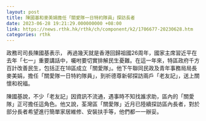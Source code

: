 ```yaml
---
layout: post
title: 陳國基和麥美娟擔任「關愛隊一日特約隊員」探訪長者
date: 2023-06-28 19:21:29.000000000 +08:00
link: https://news.rthk.hk/rthk/ch/component/k2/1706677-20230628.htm
categories: rthk
---
```


政務司司長陳國基表示， 再過幾天就是香港回歸祖國26周年，國家主席習近平在去年「七一」重要講話中，囑咐要切實排解民生憂難。在這一年來，特區政府千方百計改善民生，包括正在18區成立「關愛隊」。他下午聯同民政及青年事務局局長麥美娟，擔任「關愛隊一日特約隊員」，到祈德尊新邨探訪兩戶「老友記」，送上關懷和祝福。

陳國基說，不少「老友記」因資訊不流通，遇事時不知找誰求助，區內的「關愛隊」正可擔任這角色。他又說，荃灣區「關愛隊」近月已陸續探訪區內長者，對於部分長者希望進行簡單家居維修、安裝扶手等，他們都一一辦妥。
